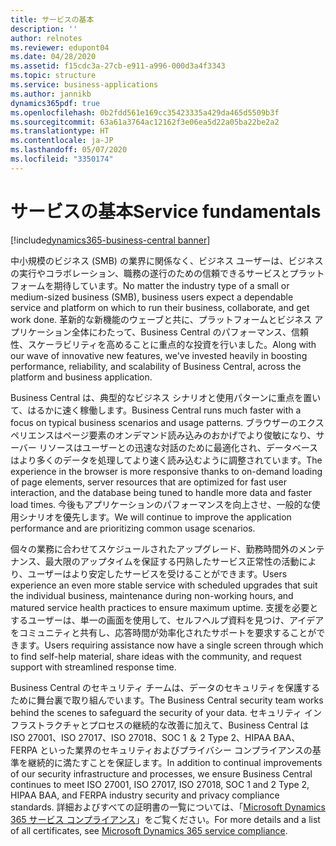 ```yaml
---
title: サービスの基本
description: ''
author: relnotes
ms.reviewer: edupont04
ms.date: 04/28/2020
ms.assetid: f15cdc3a-27cb-e911-a996-000d3a4f3343
ms.topic: structure
ms.service: business-applications
ms.author: jannikb
dynamics365pdf: true
ms.openlocfilehash: 0b2fdd561e169cc35423335a429da465d5509b3f
ms.sourcegitcommit: 63a61a3764ac12162f3e06ea5d22a05ba22be2a2
ms.translationtype: HT
ms.contentlocale: ja-JP
ms.lasthandoff: 05/07/2020
ms.locfileid: "3350174"
---
```

# <a name="service-fundamentals"></a><span data-ttu-id="3702e-102">サービスの基本</span><span class="sxs-lookup"><span data-stu-id="3702e-102">Service fundamentals</span></span>

[!include[dynamics365-business-central banner](../includes/dynamics365-business-central.md)]

<!--structure start-->
<span data-ttu-id="3702e-103">中小規模のビジネス (SMB) の業界に関係なく、ビジネス ユーザーは、ビジネスの実行やコラボレーション、職務の遂行のための信頼できるサービスとプラットフォームを期待しています。</span><span class="sxs-lookup"><span data-stu-id="3702e-103">No matter the industry type of a small or medium-sized business (SMB), business users expect a dependable service and platform on which to run their business, collaborate, and get work done.</span></span> <span data-ttu-id="3702e-104">革新的な新機能のウェーブと共に、プラットフォームとビジネス アプリケーション全体にわたって、Business Central のパフォーマンス、信頼性、スケーラビリティを高めることに重点的な投資を行いました。</span><span class="sxs-lookup"><span data-stu-id="3702e-104">Along with our wave of innovative new features, we've invested heavily in boosting performance, reliability, and scalability of Business Central, across the platform and business application.</span></span>  

<span data-ttu-id="3702e-105">Business Central は、典型的なビジネス シナリオと使用パターンに重点を置いて、はるかに速く稼働します。</span><span class="sxs-lookup"><span data-stu-id="3702e-105">Business Central runs much faster with a focus on typical business scenarios and usage patterns.</span></span> <span data-ttu-id="3702e-106">ブラウザーのエクスペリエンスはページ要素のオンデマンド読み込みのおかげでより俊敏になり、サーバー リソースはユーザーとの迅速な対話のために最適化され、データベースはより多くのデータを処理してより速く読み込むように調整されています。</span><span class="sxs-lookup"><span data-stu-id="3702e-106">The experience in the browser is more responsive thanks to on-demand loading of page elements, server resources that are optimized for fast user interaction, and the database being tuned to handle more data and faster load times.</span></span> <span data-ttu-id="3702e-107">今後もアプリケーションのパフォーマンスを向上させ、一般的な使用シナリオを優先します。</span><span class="sxs-lookup"><span data-stu-id="3702e-107">We will continue to improve the application performance and are prioritizing common usage scenarios.</span></span> 

<span data-ttu-id="3702e-108">個々の業務に合わせてスケジュールされたアップグレード、勤務時間外のメンテナンス、最大限のアップタイムを保証する円熟したサービス正常性の活動により、ユーザーはより安定したサービスを受けることができます。</span><span class="sxs-lookup"><span data-stu-id="3702e-108">Users experience an even more stable service with scheduled upgrades that suit the individual business, maintenance during non-working hours, and matured service health practices to ensure maximum uptime.</span></span> <span data-ttu-id="3702e-109">支援を必要とするユーザーは、単一の画面を使用して、セルフヘルプ資料を見つけ、アイデアをコミュニティと共有し、応答時間が効率化されたサポートを要求することができます。</span><span class="sxs-lookup"><span data-stu-id="3702e-109">Users requiring assistance now have a single screen through which to find self-help material, share ideas with the community, and request support with streamlined response time.</span></span>  

<span data-ttu-id="3702e-110">Business Central のセキュリティ チームは、データのセキュリティを保護するために舞台裏で取り組んでいます。</span><span class="sxs-lookup"><span data-stu-id="3702e-110">The Business Central security team works behind the scenes to safeguard the security of your data.</span></span> <span data-ttu-id="3702e-111">セキュリティ インフラストラクチャとプロセスの継続的な改善に加えて、Business Central は ISO 27001、ISO 27017、ISO 27018、SOC 1 ＆ 2 Type 2、HIPAA BAA、FERPA といった業界のセキュリティおよびプライバシー コンプライアンスの基準を継続的に満たすことを保証します。</span><span class="sxs-lookup"><span data-stu-id="3702e-111">In addition to continual improvements of our security infrastructure and processes, we ensure Business Central continues to meet ISO 27001, ISO 27017, ISO 27018, SOC 1 and 2 Type 2, HIPAA BAA, and FERPA industry security and privacy compliance standards.</span></span> <span data-ttu-id="3702e-112">詳細およびすべての証明書の一覧については、「[Microsoft Dynamics 365 サービス コンプライアンス](https://aka.ms/d365-compliance-list)」をご覧ください。</span><span class="sxs-lookup"><span data-stu-id="3702e-112">For more details and a list of all certificates, see [Microsoft Dynamics 365 service compliance](https://aka.ms/d365-compliance-list).</span></span>
<!--structure end-->



